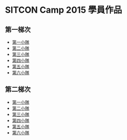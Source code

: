 SITCON Camp 2015 學員作品
=====

第一梯次
-----
* [第一小隊](http://2015-1.sitcon.camp/turn_all_off)
* [第二小隊](http://2015-1.sitcon.camp/UB1k3)
* [第三小隊](http://2015-1.sitcon.camp/Minesweeper)
* [第四小隊](http://2015-1.sitcon.camp/Games)
* [第五小隊](http://2015-1.sitcon.camp/eateateat)
* [第六小隊](http://2015-1.sitcon.camp/food_map)


第二梯次
-----
* [第一小隊](http://2015-2.sitcon.camp/how-to-hackthon)
* [第二小隊](http://2015-2.sitcon.camp/iTAIWAN-i2)
* [第三小隊](http://2015-2.sitcon.camp/SITCON03)
* [第四小隊](https://github.com/sitcon-camp-2015-second/serendipity)
* [第五小隊](http://2015-2.sitcon.camp/Sam-s-alarm)
* [第六小隊](http://2015-2.sitcon.camp/sixsmall/header.html)

